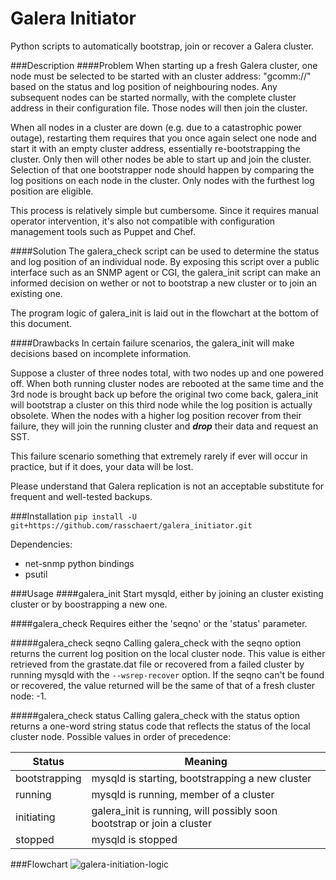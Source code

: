 Galera Initiator
================

Python scripts to automatically bootstrap, join or recover a Galera cluster.

###Description
####Problem
When starting up a fresh Galera cluster, one node must be selected to be started with an cluster address: "gcomm://"
based on the status and log position of neighbouring nodes. Any subsequent nodes can be started normally, with the complete cluster address in their configuration file. Those nodes will then join the cluster.

When all nodes in a cluster are down (e.g. due to a catastrophic power outage), restarting them requires that you once again select one node and start it with an empty cluster address, essentially re-bootstrapping the cluster. Only then will other nodes be able to start up and join the cluster. Selection of that one bootstrapper node should happen by comparing the log positions on each node in the cluster. Only nodes with the furthest log position are eligible.

This process is relatively simple but cumbersome. Since it requires manual operator intervention, it's also not compatible with configuration management tools such as Puppet and Chef.

####Solution
The galera_check script can be used to determine the status and log position of an individual node. By exposing this script over a public interface such as an SNMP agent or CGI, the galera_init script can make an informed decision on wether or not to bootstrap a new cluster or to join an existing one.

The program logic of galera_init is laid out in the flowchart at the bottom of this document.


####Drawbacks
In certain failure scenarios, the galera_init will make decisions based on incomplete information.

Suppose a cluster of three nodes total, with two nodes up and one powered off. When both running cluster nodes are rebooted at the same time and the 3rd node is brought back up before the original two come back, galera_init will bootstrap a cluster on this third node while the log position is actually obsolete. When the nodes with a higher log position recover from their failure, they will join the running cluster and ***drop*** their data and request an SST.

This failure scenario something that extremely rarely if ever will occur in practice, but if it does, your data will be lost.

Please understand that Galera replication is not an acceptable substitute for frequent and well-tested backups.

###Installation
```pip install -U git+https://github.com/rasschaert/galera_initiator.git```

Dependencies:
- net-snmp python bindings
- psutil

###Usage
####galera_init
Start mysqld, either by joining an cluster existing cluster or by boostrapping a new one.

####galera_check
Requires either the 'seqno' or the 'status' parameter.

#####galera_check seqno
Calling galera_check with the seqno option returns the current log position on the local cluster node. This value is either retrieved from the grastate.dat file or recovered from a failed cluster by running mysqld with the ```--wsrep-recover``` option. If the seqno can't be found or recovered, the value returned will be the same of that of a fresh cluster node: -1.

#####galera_check status
Calling galera_check with the status option returns a one-word string status code that reflects the status of the local cluster node. Possible values in order of precedence:

Status        | Meaning
--------------|----------
bootstrapping | mysqld is starting, bootstrapping a new cluster
running       | mysqld is running, member of a cluster
initiating    | galera_init is running, will possibly soon bootstrap or join a cluster
stopped       | mysqld is stopped

###Flowchart
![galera-initiation-logic](http://i.imgur.com/RXTZLnH.png)
